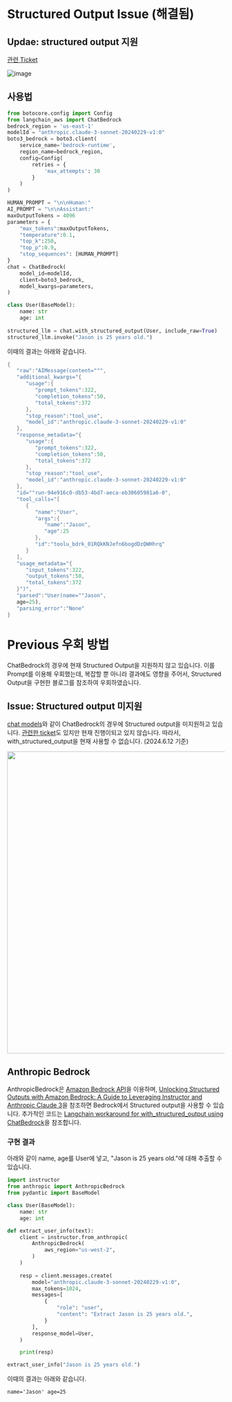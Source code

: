 # Structured Output Issue (해결됨)

## Updae: structured output 지원 

[관련 Ticket](https://github.com/langchain-ai/langchain/pull/23645)

![image](https://github.com/user-attachments/assets/28ee7e86-e6cf-45e5-b47f-9da380d2ddce)

## 사용법

```python
from botocore.config import Config
from langchain_aws import ChatBedrock
bedrock_region = 'us-east-1'
modelId = "anthropic.claude-3-sonnet-20240229-v1:0"
boto3_bedrock = boto3.client(
    service_name='bedrock-runtime',
    region_name=bedrock_region,
    config=Config(
        retries = {
            'max_attempts': 30
        }            
    )
)

HUMAN_PROMPT = "\n\nHuman:"
AI_PROMPT = "\n\nAssistant:"
maxOutputTokens = 4096
parameters = {
    "max_tokens":maxOutputTokens,     
    "temperature":0.1,
    "top_k":250,
    "top_p":0.9,
    "stop_sequences": [HUMAN_PROMPT]
}    
chat = ChatBedrock(   
    model_id=modelId,
    client=boto3_bedrock, 
    model_kwargs=parameters,
)

class User(BaseModel):
    name: str
    age: int
    
structured_llm = chat.with_structured_output(User, include_raw=True)
structured_llm.invoke("Jason is 25 years old.")
```

이때의 결과는 아래와 같습니다. 

```java
{
   "raw":"AIMessage(content=""",
   "additional_kwargs="{
      "usage":{
         "prompt_tokens":322,
         "completion_tokens":50,
         "total_tokens":372
      },
      "stop_reason":"tool_use",
      "model_id":"anthropic.claude-3-sonnet-20240229-v1:0"
   },
   "response_metadata="{
      "usage":{
         "prompt_tokens":322,
         "completion_tokens":50,
         "total_tokens":372
      },
      "stop_reason":"tool_use",
      "model_id":"anthropic.claude-3-sonnet-20240229-v1:0"
   },
   "id=""run-94e916c0-db53-4bd7-aeca-eb30605981a6-0",
   "tool_calls="[
      {
         "name":"User",
         "args":{
            "name":"Jason",
            "age":25
         },
         "id":"toolu_bdrk_01RQkKNJefn6bogdDzQWHhrq"
      }
   ],
   "usage_metadata="{
      "input_tokens":322,
      "output_tokens":50,
      "total_tokens":372
   }")",
   "parsed":"User(name=""Jason",
   age=25),
   "parsing_error":"None"
}
```

# Previous 우회 방법

ChatBedrock의 경우에 현재 Structured Output을 지원하지 않고 있습니다. 이를 Prompt를 이용해 우회했는데, 복잡할 뿐 아니라 결과에도 영향을 주어서, Structured Output을 구현한 블로그를 참조하여 우회하였습니다.

## Issue: Structured output 미지원

[chat models](https://python.langchain.com/v0.2/docs/integrations/chat/)와 같이 ChatBedrock의 경우에 Structured output을 미지원하고 있습니다. [관련한 ticket](https://github.com/langchain-ai/langchain/discussions/22701)도 있지만 현재 진행이되고 있지 않습니다. 따라서, with_structured_output을 현재 사용할 수 없습니다. (2024.6.12 기준)

<img src="https://github.com/kyopark2014/adoptive-agent/assets/52392004/cac50362-93a8-40a3-a516-69aecc4f3611" width="700">

## Anthropic Bedrock

AnthropicBedrock은 [Amazon Bedrock API](https://docs.anthropic.com/en/api/claude-on-amazon-bedrock)을 이용하며, [Unlocking Structured Outputs with Amazon Bedrock: A Guide to Leveraging Instructor and Anthropic Claude 3](https://medium.com/@dminhk/unlocking-structured-outputs-with-amazon-bedrock-a-guide-to-leveraging-instructor-and-anthropic-abb76e4f6b20)을 참조하면 Bedrock에서 Structured output을 사용할 수 있습니다. 추가적인 코드는 [Langchain workaround for with_structured_output using ChatBedrock](https://stackoverflow.com/questions/78472764/langchain-workaround-for-with-structured-output-using-chatbedrock)을 참조합니다. 

### 구현 결과

아래와 같이 name, age를 User에 넣고, "Jason is 25 years old."에 대해 추출할 수 있습니다.

```python
import instructor
from anthropic import AnthropicBedrock
from pydantic import BaseModel

class User(BaseModel):
    name: str
    age: int

def extract_user_info(text):    
    client = instructor.from_anthropic(
        AnthropicBedrock(
            aws_region="us-west-2",
        )
    )
    
    resp = client.messages.create(
        model="anthropic.claude-3-sonnet-20240229-v1:0",
        max_tokens=1024,
        messages=[
            {
                "role": "user",
                "content": "Extract Jason is 25 years old.",
            }
        ],
        response_model=User,
    )

    print(resp)

extract_user_info("Jason is 25 years old.")
```

이때의 결과는 아래와 같습니다.

```text
name='Jason' age=25
```

